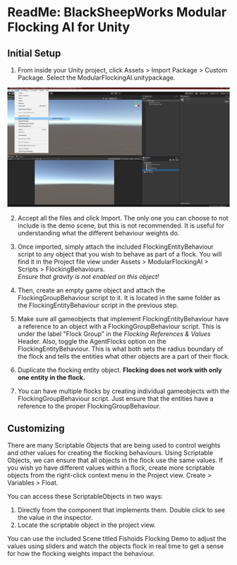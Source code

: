 # ReadMe: BlackSheepWorks Modular Flocking AI for Unity

## Initial Setup

1. From inside your Unity project, click Assets > Import Package > Custom Package. Select the ModularFlockingAI.unitypackage.

![ImportCustomPackage](https://raw.githubusercontent.com/steffanmouton/UtilityAIModular-Unity/master/Readme%20%26%20Docs/ImportCustomPackagev2.jpg)

2. Accept all the files and click Import. The only one you can choose to not include is the demo scene, but this is not recommended. It is useful for understanding what the different behaviour weights do.

3. Once imported, simply attach the included FlockingEntityBehaviour script to any object that you wish to behave as part of a flock. You will find it in the Project file view under Assets > ModularFlockingAI > Scripts > FlockingBehaviours.  
*Ensure that gravity is not enabled on this object!*

4. Then, create an empty game object and attach the FlockingGroupBehaviour script to it. It is located in the same folder as the FlockingEntityBehaviour script in the previous step. 

5. Make sure all gameobjects that implement FlockingEntityBehaviour have a reference to an object with a FlockingGroupBehaviour script. This is under the label "Flock Group" in the *Flocking References & Values* Header. Also, toggle the AgentFlocks option on the FlockingEntityBehaviour. This is what both sets the radius boundary of the flock and tells the entities what other objects are a part of their flock.

6. Duplicate the flocking entity object. **Flocking does not work with only one entity in the flock.** 

7. You can have multiple flocks by creating individual gameobjects with the FlockingGroupBehaviour script. Just ensure that the entities have a reference to the proper FlockingGroupBehaviour.

## Customizing
There are many Scriptable Objects that are being used to control weights and other values for creating the flocking behaviours. Using Scriptable Objects, we can ensure that all objects in the flock use the same values. If you wish yo have different values within a flock, create more scriptable objects from the right-click context menu in the Project view. Create > Variables > Float. 

You can access these ScriptableObjects in two ways:
1. Directly from the component that implements them. Double click to see the value in the inspector.
2. Locate the scriptable object in the project view.

You can use the included Scene titled Fishoids Flocking Demo to adjust the values using sliders and watch the objects flock in real time to get a sense for how the flocking weights impact the behaviour.


